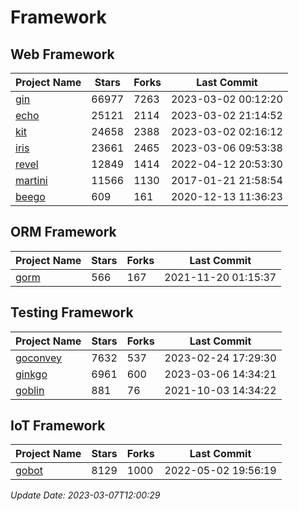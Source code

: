 # Framework

## Web Framework
| Project Name | Stars | Forks | Last Commit |
| ------------ | ----- | ----- | ----------- |
| [gin](https://github.com/gin-gonic/gin) | 66977 | 7263 | 2023-03-02 00:12:20 |
| [echo](https://github.com/labstack/echo) | 25121 | 2114 | 2023-03-02 21:14:52 |
| [kit](https://github.com/go-kit/kit) | 24658 | 2388 | 2023-03-02 02:16:12 |
| [iris](https://github.com/kataras/iris) | 23661 | 2465 | 2023-03-06 09:53:38 |
| [revel](https://github.com/revel/revel) | 12849 | 1414 | 2022-04-12 20:53:30 |
| [martini](https://github.com/go-martini/martini) | 11566 | 1130 | 2017-01-21 21:58:54 |
| [beego](https://github.com/astaxie/beego) | 609 | 161 | 2020-12-13 11:36:23 |

## ORM Framework
| Project Name | Stars | Forks | Last Commit |
| ------------ | ----- | ----- | ----------- |
| [gorm](https://github.com/jinzhu/gorm) | 566 | 167 | 2021-11-20 01:15:37 |

## Testing Framework
| Project Name | Stars | Forks | Last Commit |
| ------------ | ----- | ----- | ----------- |
| [goconvey](https://github.com/smartystreets/goconvey) | 7632 | 537 | 2023-02-24 17:29:30 |
| [ginkgo](https://github.com/onsi/ginkgo) | 6961 | 600 | 2023-03-06 14:34:21 |
| [goblin](https://github.com/franela/goblin) | 881 | 76 | 2021-10-03 14:34:22 |

## IoT Framework
| Project Name | Stars | Forks | Last Commit |
| ------------ | ----- | ----- | ----------- |
| [gobot](https://github.com/hybridgroup/gobot) | 8129 | 1000 | 2022-05-02 19:56:19 |

*Update Date: 2023-03-07T12:00:29*